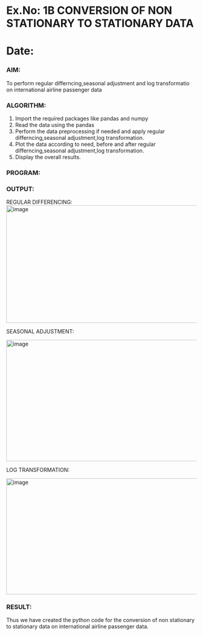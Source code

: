 # Ex.No: 1B                     CONVERSION OF NON STATIONARY TO STATIONARY DATA
# Date: 

### AIM:
To perform regular differncing,seasonal adjustment and log transformatio on international airline passenger data
### ALGORITHM:
1. Import the required packages like pandas and numpy
2. Read the data using the pandas
3. Perform the data preprocessing if needed and apply regular differncing,seasonal adjustment,log transformation.
4. Plot the data according to need, before and after regular differncing,seasonal adjustment,log transformation.
5. Display the overall results.
### PROGRAM:


### OUTPUT:


REGULAR DIFFERENCING:
<img width="1846" height="311" alt="image" src="https://github.com/user-attachments/assets/da852a09-dfd8-4f4f-85d8-39363cb05ffa" />



SEASONAL ADJUSTMENT:

<img width="1851" height="321" alt="image" src="https://github.com/user-attachments/assets/b0e39041-a249-42dd-bda2-3ff857b3f6cb" />

LOG TRANSFORMATION:

<img width="1834" height="307" alt="image" src="https://github.com/user-attachments/assets/fb30fc00-3828-4bee-8640-f2c0eb4174c1" />


### RESULT:
Thus we have created the python code for the conversion of non stationary to stationary data on international airline passenger
data.
